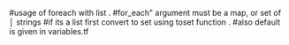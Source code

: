 #usage of foreach with list .
#for_each" argument must be a map, or set of  
│ strings
#if its a list first convert to set using toset function .
#also default is given in variables.tf
